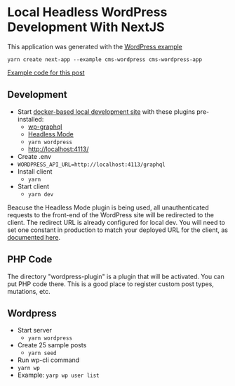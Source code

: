 # Local Headless WordPress Development With NextJS

This application was generated with the [WordPress example](https://github.com/vercel/next.js/tree/canary/examples/cms-wordpress)

`yarn create next-app --example cms-wordpress cms-wordpress-app`

[Example code for this post](https://dev.to/shelob9/using-docker-for-local-development-of-headless-wordpress-apps-with-nextjs-1m85)
## Development

- Start [docker-based local development site](https://developer.wordpress.org/block-editor/packages/packages-env/) with these plugins pre-installed:
   - [wp-graphql](https://www.wpgraphql.com/)
   - [Headless Mode](https://wordpress.org/plugins/headless-mode)
   - `yarn wordpress`
   - [http://localhost:4113/](http://localhost:4113/)
 - Create .env
  - `WORDPRESS_API_URL=http://localhost:4113/graphql`
 - Install client
   - `yarn`
 - Start client
   - `yarn dev`


Beacuse the Headless Mode plugin is being used, all unauthenticated requests to the front-end of the WordPress site will be redirected to the client. The redirect URL is already configured for local dev. You will need to set one constant in production to match your deployed URL for the client, as [documented here](https://wordpress.org/plugins/headless-mode/#%0Ahow%20do%20i%20set%20it%20up%3F%0A).

## PHP Code

The directory "wordpress-plugin" is a plugin that will be activated. You can put PHP code there. This is a good place to register custom post types, mutations, etc.

## Wordpress
- Start server
  - `yarn wordpress`
- Create 25 sample posts
  - `yarn seed`
 - Run wp-cli command
  - `yarn wp`
  - Example: `yarp wp user list`
